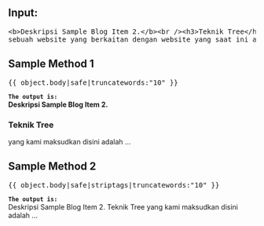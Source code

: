 <h2>Input:</h2>
<pre>
&lt;b&gt;Deskripsi Sample Blog Item 2.&lt;/b&gt;&lt;br /&gt;&lt;h3&gt;Teknik Tree&lt;/h3&gt; yang kami maksudkan disini adalah teknik untuk mencari 
sebuah website yang berkaitan dengan website yang saat ini anda temukan.
</pre>

<h2>Sample Method 1</h2>
<pre>{{ object.body|safe|truncatewords:"10" }}</pre>
<b><code>The output is:</code></b><br />
<b>Deskripsi Sample Blog Item 2.</b><br /><h3>Teknik Tree</h3> yang kami maksudkan disini adalah ...

<h2>Sample Method 2</h2>
<pre>{{ object.body|safe|striptags|truncatewords:"10" }}</pre>
<b><code>The output is:</code></b><br />
Deskripsi Sample Blog Item 2. Teknik Tree yang kami maksudkan disini adalah ...
